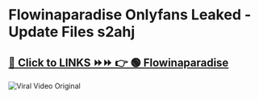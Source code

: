 
 # Flowinaparadise Onlyfans Leaked - Update Files s2ahj

## <h2><a href="https://clipsfans.com/Flowinaparadise&ref=git">🔗 Click to LINKS ⏩⏩ 👉 🟢 Flowinaparadise </a></h2>

<a href="https://clipsfans.com/Flowinaparadise&ref=git" rel="nofollow" data-target="animated-image.originalLink"><img src="https://i.ibb.co.com/xMMVF88/686577567.gif" alt="Viral Video Original" style="max-width: 100%; display: inline-block;" data-target="animated-image.originalImage"></a>

